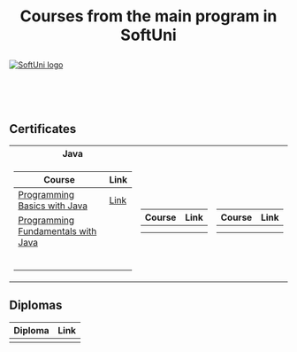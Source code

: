 # <p align="center"> Courses from the main program in SoftUni <p>

<a href="https://softuni.bg/trainings/courses" rel="Courses"> ![SoftUni logo][logo] </a>

[logo]: http://innovationstarterbox.bg/wp-content/uploads/2016/05/Softuni_logo_trasparent.png "Logo Title Text 2"

<br/>
<br/>
<br/>

<h2> Certificates </h2>

<table>

<tr>
  <th> Java </th>
  <th>  </th>
  <th>  </th>
</tr>

<tr>
<td>

| **Course**                                                            | **Link**                                                   |
| --------------------------------------------------------------------- | ---------------------------------------------------------- |
| <a href="https://softuni.bg/trainings/3510/programming-basics-with-java-october-2021" > Programming Basics with Java </a>         |   <a href="https://softuni.bg/certificates/details/118532/5a25233a"> Link</a> |
| <a href="https://softuni.bg/trainings/3607/programming-fundamentals-with-java-january-2022"> Programming Fundamentals with Java </a> |  |
|  |  |
|  |  |
|  |  |
|  |  |
|  |  |
|  |  |

</td>
<td>

| **Course**                                                                                  | **Link**                                                                    |
| ------------------------------------------------------------------------------------------- | --------------------------------------------------------------------------- |
|  |  |
|  |  |

</td>

<td>

| **Course**                                                                               | **Link**                                                                    |
| ---------------------------------------------------------------------------------------- | --------------------------------------------------------------------------- |
| | |
| | |

</td>
</tr>

</table>

<h2> Diplomas </h2>

<td>

| **Diploma**      | **Link**                                                                    |
| ---------------- | --------------------------------------------------------------------------- |
|  | |

</td>